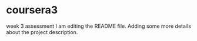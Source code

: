 # coursera3
week 3 assessment
I am editing the README file. Adding some more details about the project description.

